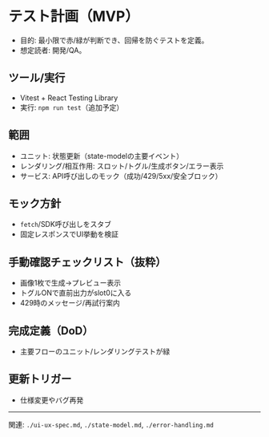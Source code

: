 # テスト計画（MVP）

- 目的: 最小限で赤/緑が判断でき、回帰を防ぐテストを定義。
- 想定読者: 開発/QA。

## ツール/実行
- Vitest + React Testing Library
- 実行: `npm run test`（追加予定）

## 範囲
- ユニット: 状態更新（state-modelの主要イベント）
- レンダリング/相互作用: スロット/トグル/生成ボタン/エラー表示
- サービス: API呼び出しのモック（成功/429/5xx/安全ブロック）

## モック方針
- `fetch`/SDK呼び出しをスタブ
- 固定レスポンスでUI挙動を検証

## 手動確認チェックリスト（抜粋）
- 画像1枚で生成→プレビュー表示
- トグルONで直前出力がslot0に入る
- 429時のメッセージ/再試行案内

## 完成定義（DoD）
- 主要フローのユニット/レンダリングテストが緑

## 更新トリガー
- 仕様変更やバグ再発

---
関連: `./ui-ux-spec.md`, `./state-model.md`, `./error-handling.md`

